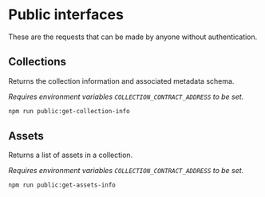 # Public interfaces

These are the requests that can be made by anyone without authentication.

## Collections

Returns the collection information and associated metadata schema.

_Requires environment variables `COLLECTION_CONTRACT_ADDRESS` to be set._

```sh
npm run public:get-collection-info
```

## Assets

Returns a list of assets in a collection.

_Requires environment variables `COLLECTION_CONTRACT_ADDRESS` to be set._

```sh
npm run public:get-assets-info
```
